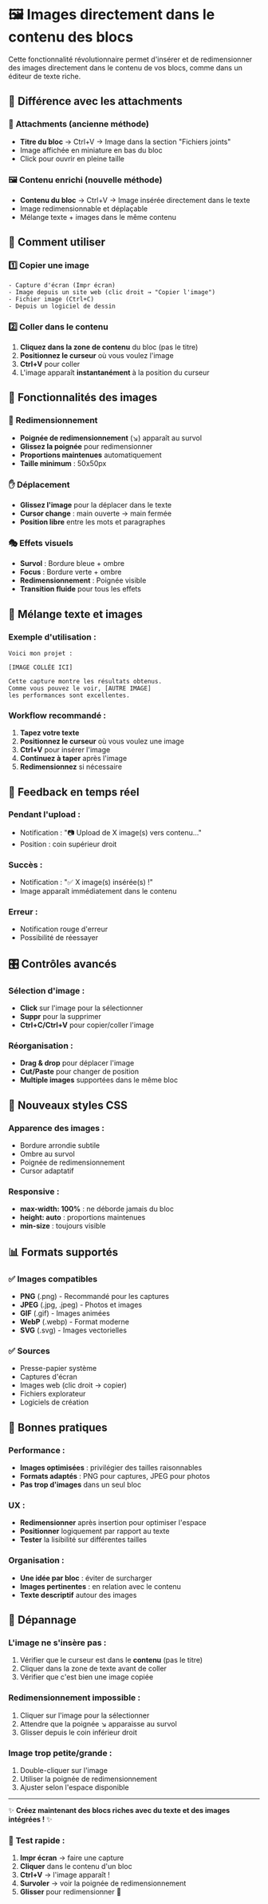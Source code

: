 # 🖼️ Images directement dans le contenu des blocs

Cette fonctionnalité révolutionnaire permet d'insérer et de redimensionner des images directement dans le contenu de vos blocs, comme dans un éditeur de texte riche.

## 🎯 **Différence avec les attachments**

### 📎 **Attachments (ancienne méthode)**
- **Titre du bloc** → Ctrl+V → Image dans la section "Fichiers joints"
- Image affichée en miniature en bas du bloc
- Click pour ouvrir en pleine taille

### 🖼️ **Contenu enrichi (nouvelle méthode)**
- **Contenu du bloc** → Ctrl+V → Image insérée directement dans le texte
- Image redimensionnable et déplaçable
- Mélange texte + images dans le même contenu

## 🚀 **Comment utiliser**

### 1️⃣ **Copier une image**
```
- Capture d'écran (Impr écran)
- Image depuis un site web (clic droit → "Copier l'image")  
- Fichier image (Ctrl+C)
- Depuis un logiciel de dessin
```

### 2️⃣ **Coller dans le contenu**
1. **Cliquez dans la zone de contenu** du bloc (pas le titre)
2. **Positionnez le curseur** où vous voulez l'image
3. **Ctrl+V** pour coller
4. L'image apparaît **instantanément** à la position du curseur

## 🎨 **Fonctionnalités des images**

### 🔧 **Redimensionnement**
- **Poignée de redimensionnement** (↘) apparaît au survol
- **Glissez la poignée** pour redimensionner
- **Proportions maintenues** automatiquement
- **Taille minimum** : 50x50px

### ✋ **Déplacement**
- **Glissez l'image** pour la déplacer dans le texte
- **Cursor change** : main ouverte → main fermée
- **Position libre** entre les mots et paragraphes

### 🎭 **Effets visuels**
- **Survol** : Bordure bleue + ombre
- **Focus** : Bordure verte + ombre  
- **Redimensionnement** : Poignée visible
- **Transition fluide** pour tous les effets

## 📝 **Mélange texte et images**

### **Exemple d'utilisation :**
```
Voici mon projet :

[IMAGE COLLÉE ICI]

Cette capture montre les résultats obtenus.
Comme vous pouvez le voir, [AUTRE IMAGE] 
les performances sont excellentes.
```

### **Workflow recommandé :**
1. **Tapez votre texte**
2. **Positionnez le curseur** où vous voulez une image
3. **Ctrl+V** pour insérer l'image
4. **Continuez à taper** après l'image
5. **Redimensionnez** si nécessaire

## 🔄 **Feedback en temps réel**

### **Pendant l'upload :**
- Notification : "📷 Upload de X image(s) vers contenu..."
- Position : coin supérieur droit

### **Succès :**
- Notification : "✅ X image(s) insérée(s) !"
- Image apparaît immédiatement dans le contenu

### **Erreur :**
- Notification rouge d'erreur
- Possibilité de réessayer

## 🎛️ **Contrôles avancés**

### **Sélection d'image :**
- **Click** sur l'image pour la sélectionner
- **Suppr** pour la supprimer
- **Ctrl+C/Ctrl+V** pour copier/coller l'image

### **Réorganisation :**
- **Drag & drop** pour déplacer l'image
- **Cut/Paste** pour changer de position
- **Multiple images** supportées dans le même bloc

## 🌟 **Nouveaux styles CSS**

### **Apparence des images :**
- Bordure arrondie subtile
- Ombre au survol
- Poignée de redimensionnement
- Cursor adaptatif

### **Responsive :**
- **max-width: 100%** : ne déborde jamais du bloc
- **height: auto** : proportions maintenues
- **min-size** : toujours visible

## 📊 **Formats supportés**

### ✅ **Images compatibles**
- **PNG** (.png) - Recommandé pour les captures
- **JPEG** (.jpg, .jpeg) - Photos et images
- **GIF** (.gif) - Images animées
- **WebP** (.webp) - Format moderne
- **SVG** (.svg) - Images vectorielles

### ✅ **Sources**
- Presse-papier système
- Captures d'écran
- Images web (clic droit → copier)
- Fichiers explorateur
- Logiciels de création

## 🚨 **Bonnes pratiques**

### **Performance :**
- **Images optimisées** : privilégier des tailles raisonnables
- **Formats adaptés** : PNG pour captures, JPEG pour photos
- **Pas trop d'images** dans un seul bloc

### **UX :**
- **Redimensionner** après insertion pour optimiser l'espace
- **Positionner** logiquement par rapport au texte
- **Tester** la lisibilité sur différentes tailles

### **Organisation :**
- **Une idée par bloc** : éviter de surcharger
- **Images pertinentes** : en relation avec le contenu
- **Texte descriptif** autour des images

## 🔧 **Dépannage**

### **L'image ne s'insère pas :**
1. Vérifier que le curseur est dans le **contenu** (pas le titre)
2. Cliquer dans la zone de texte avant de coller
3. Vérifier que c'est bien une image copiée

### **Redimensionnement impossible :**
1. Cliquer sur l'image pour la sélectionner
2. Attendre que la poignée ↘ apparaisse au survol
3. Glisser depuis le coin inférieur droit

### **Image trop petite/grande :**
1. Double-cliquer sur l'image
2. Utiliser la poignée de redimensionnement
3. Ajuster selon l'espace disponible

---

✨ **Créez maintenant des blocs riches avec du texte et des images intégrées !** ✨

### 🧪 **Test rapide :**
1. **Impr écran** → faire une capture
2. **Cliquer** dans le contenu d'un bloc
3. **Ctrl+V** → l'image apparaît !
4. **Survoler** → voir la poignée de redimensionnement
5. **Glisser** pour redimensionner 🎉 